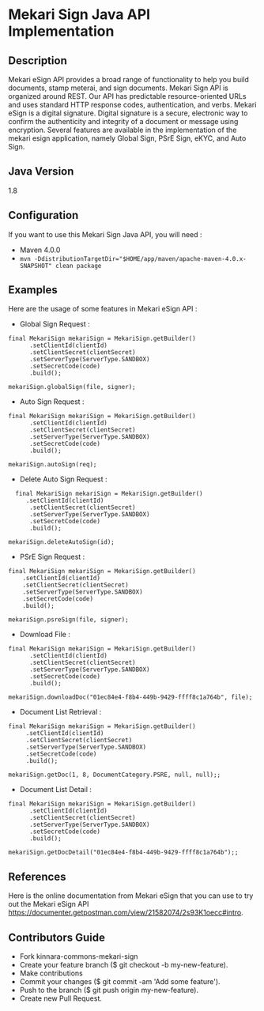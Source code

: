 # Mekari Sign Java API Implementation

## Description
Mekari eSign API provides a broad range of functionality to help you build documents, stamp
meterai, and sign documents. Mekari Sign API is organized around REST. Our API has predictable resource-oriented URLs and uses standard HTTP response codes, authentication, and verbs. Mekari eSign is a digital signature. Digital signature is a secure, electronic way to confirm the authenticity and integrity of a document or message using encryption. Several features are available in the implementation of the mekari esign application, namely Global Sign, PSrE Sign, eKYC, and Auto Sign.

## Java Version
1.8

## Configuration
If you want to use this Mekari Sign Java API, you will need :
- Maven 4.0.0
- ``` mvn -DdistributionTargetDir="$HOME/app/maven/apache-maven-4.0.x-SNAPSHOT" clean package ```

## Examples
Here are the usage of some features in Mekari eSign API :
- Global Sign Request :
```
final MekariSign mekariSign = MekariSign.getBuilder()
      .setClientId(clientId)
      .setClientSecret(clientSecret)
      .setServerType(ServerType.SANDBOX)
      .setSecretCode(code)
      .build();

mekariSign.globalSign(file, signer);
```

- Auto Sign Request :
```
final MekariSign mekariSign = MekariSign.getBuilder()
      .setClientId(clientId)
      .setClientSecret(clientSecret)
      .setServerType(ServerType.SANDBOX)
      .setSecretCode(code)
      .build();

mekariSign.autoSign(req);
```

- Delete Auto Sign Request :
```
  final MekariSign mekariSign = MekariSign.getBuilder()
     .setClientId(clientId)
      .setClientSecret(clientSecret)
      .setServerType(ServerType.SANDBOX)
      .setSecretCode(code)
      .build();

mekariSign.deleteAutoSign(id);
```

- PSrE Sign Request :
```
final MekariSign mekariSign = MekariSign.getBuilder()
    .setClientId(clientId)
    .setClientSecret(clientSecret)
    .setServerType(ServerType.SANDBOX)
    .setSecretCode(code)
    .build();

mekariSign.psreSign(file, signer);
```

- Download File :
```
final MekariSign mekariSign = MekariSign.getBuilder()
      .setClientId(clientId)
      .setClientSecret(clientSecret)
      .setServerType(ServerType.SANDBOX)
      .setSecretCode(code)
      .build();

mekariSign.downloadDoc("01ec84e4-f8b4-449b-9429-ffff8c1a764b", file);
```

- Document List Retrieval :
```
final MekariSign mekariSign = MekariSign.getBuilder()
     .setClientId(clientId)
     .setClientSecret(clientSecret)
     .setServerType(ServerType.SANDBOX)
     .setSecretCode(code)
     .build();

mekariSign.getDoc(1, 8, DocumentCategory.PSRE, null, null);;
```

- Document List Detail :
```
final MekariSign mekariSign = MekariSign.getBuilder()
      .setClientId(clientId)
      .setClientSecret(clientSecret)
      .setServerType(ServerType.SANDBOX)
      .setSecretCode(code)
      .build();

mekariSign.getDocDetail("01ec84e4-f8b4-449b-9429-ffff8c1a764b");;
```

## References
Here is the online documentation from Mekari eSign that you can use to try out the Mekari eSign API https://documenter.getpostman.com/view/21582074/2s93K1oecc#intro.

## Contributors Guide
- Fork kinnara-commons-mekari-sign
- Create your feature branch ($ git checkout -b my-new-feature).
- Make contributions
- Commit your changes ($ git commit -am 'Add some feature').
- Push to the branch ($ git push origin my-new-feature).
- Create new Pull Request.
